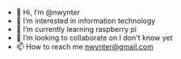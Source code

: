 - 👋 Hi, I’m @nwynter
- 👀 I’m interested in information technology
- 🌱 I’m currently learning raspberry pi
- 💞️ I’m looking to collaborate on I don't know yet
- 📫 How to reach me nwynter@gmail.com

<!---
nwynter/nwynter is a ✨ special ✨ repository because its `README.md` (this file) appears on your GitHub profile.
You can click the Preview link to take a look at your changes.
--->
